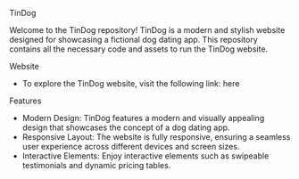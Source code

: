 TinDog

Welcome to the TinDog repository! TinDog is a modern and stylish website designed for showcasing a fictional dog dating app. This repository contains all the necessary code and assets to run the TinDog website.

Website
- To explore the TinDog website, visit the following link: here

Features
- Modern Design: TinDog features a modern and visually appealing design that showcases the concept of a dog dating app.
- Responsive Layout: The website is fully responsive, ensuring a seamless user experience across different devices and screen sizes.
- Interactive Elements: Enjoy interactive elements such as swipeable testimonials and dynamic pricing tables.
